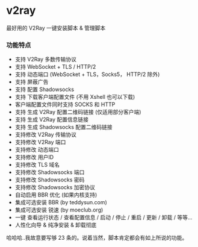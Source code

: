 # v2ray
最好用的 V2Ray 一键安装脚本 &amp; 管理脚本

### 功能特点
- 支持 V2Ray 多数传输协议
- 支持 WebSocket + TLS / HTTP/2
- 支持 动态端口 (WebSocket + TLS，Socks5， HTTP/2 除外)
- 支持 屏蔽广告
- 支持 配置 Shadowsocks
- 支持 下载客户端配置文件 (不用 Xshell 也可以下载)
- 客户端配置文件同时支持 SOCKS 和 HTTP
- 支持 生成 V2Ray 配置二维码链接 (仅适用部分客户端)
- 支持 生成 V2Ray 配置信息链接
- 支持 生成 Shadowsocks 配置二维码链接
- 支持修改 V2Ray 传输协议
- 支持修改 V2Ray 端口
- 支持修改 动态端口
- 支持修改 用户ID
- 支持修改 TLS 域名
- 支持修改 Shadowsocks 端口
- 支持修改 Shadowsocks 密码
- 支持修改 Shadowsocks 加密协议
- 自动启用 BBR 优化 (如果内核支持)
- 集成可选安装 BBR (by teddysun.com)
- 集成可选安装 锐速 (by moeclub.org)
- 一键 查看运行状态 / 查看配置信息 / 启动 / 停止 / 重启 / 更新 / 卸载 / 等等…
- 人性化向导 & 纯净安装 & 卸载彻底

哈哈哈..我故意要写够 23 条的。说着当然，脚本肯定都会有如上所说的功能。
